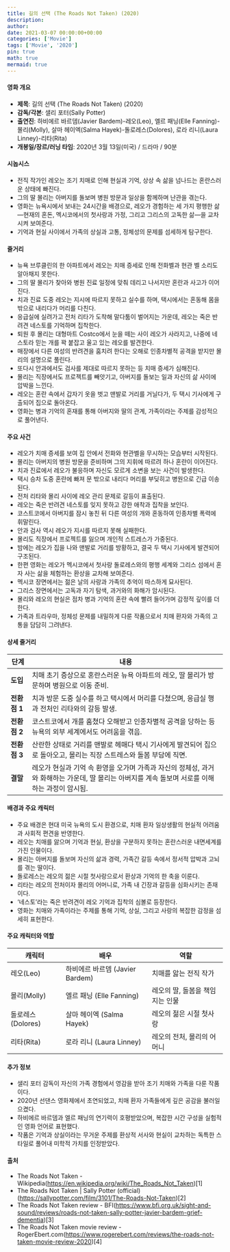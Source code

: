 ```yaml
---
title: 길의 선택 (The Roads Not Taken) (2020)
description: 
author: 
date: 2021-03-07 00:00:00+00:00
categories: ['Movie']
tags: ['Movie', '2020']
pin: true
math: true
mermaid: true
---
```

#### 영화 개요

- **제목**: 길의 선택 (The Roads Not Taken) (2020)  
- **감독/각본**: 샐리 포터(Sally Potter)  
- **출연진**: 하비에르 바르뎀(Javier Bardem)-레오(Leo), 엘르 패닝(Elle Fanning)-몰리(Molly), 살마 헤이엑(Salma Hayek)-돌로레스(Dolores), 로라 리니(Laura Linney)-리타(Rita)  
- **개봉일/장르/러닝 타임**: 2020년 3월 13일(미국) / 드라마 / 90분  

#### 시놉시스

- 전직 작가인 레오는 조기 치매로 인해 현실과 기억, 상상 속 삶을 넘나드는 혼란스러운 상태에 빠진다.  
- 그의 딸 몰리는 아버지를 돌보며 병원 방문과 일상을 함께하며 난관을 겪는다.  
- 영화는 뉴욕시에서 보내는 24시간을 배경으로, 레오가 경험하는 세 가지 평행한 삶—현재의 혼돈, 멕시코에서의 첫사랑과 가정, 그리고 그리스의 고독한 삶—을 교차시켜 보여준다.  
- 기억과 현실 사이에서 가족의 상실과 고통, 정체성의 문제를 섬세하게 탐구한다.  

#### 줄거리

- 뉴욕 브루클린의 한 아파트에서 레오는 치매 증세로 인해 전화벨과 현관 벨 소리도 알아채지 못한다.  
- 그의 딸 몰리가 찾아와 병원 진료 일정에 맞춰 데리고 나서지만 혼란과 사고가 이어진다.  
- 치과 진료 도중 레오는 지시에 따르지 못하고 실수를 하며, 택시에서는 혼동해 몸을 밖으로 내리다가 머리를 다친다.  
- 응급실에 실려가고 전처 리타가 도착해 말다툼이 벌어지는 가운데, 레오는 죽은 반려견 네스토를 기억하며 집착한다.  
- 퇴원 후 몰리는 대형마트 Costco에서 눈을 떼는 사이 레오가 사라지고, 나중에 네스토라 믿는 개를 꽉 붙잡고 울고 있는 레오를 발견한다.  
- 매장에서 다른 여성의 반려견을 훔치려 한다는 오해로 인종차별적 공격을 받지만 몰리의 설명으로 풀린다.  
- 또다시 안과에서도 검사를 제대로 따르지 못하는 등 치매 증세가 심해진다.  
- 몰리는 직장에서도 프로젝트를 빼앗기고, 아버지를 돌보는 일과 자신의 삶 사이에 압박을 느낀다.  
- 레오는 혼란 속에서 갑자기 옷을 벗고 맨발로 거리를 거닐다가, 두 택시 기사에게 구출되어 집으로 돌아온다.  
- 영화는 병과 기억의 혼재를 통해 아버지와 딸의 관계, 가족이라는 주제를 감성적으로 풀어낸다.  

#### 주요 사건

- 레오가 치매 증세를 보여 집 안에서 전화와 현관벨을 무시하는 모습부터 시작된다.  
- 몰리는 아버지의 병원 방문을 준비하며 그의 지휘에 따르려 하나 혼란이 이어진다.  
- 치과 진료에서 레오가 불응하며 자신도 모르게 소변을 보는 사건이 발생한다.  
- 택시 승차 도중 혼란에 빠져 문 밖으로 내리다 머리를 부딪히고 병원으로 긴급 이송된다.  
- 전처 리타와 몰리 사이에 레오 관리 문제로 갈등이 표출된다.  
- 레오는 죽은 반려견 네스토를 잊지 못하고 강한 애착과 집착을 보인다.  
- 코스트코에서 아버지를 잠시 놓친 뒤 다른 여성의 개와 혼동하여 인종차별 폭력에 휘말린다.  
- 안과 검사 역시 레오가 지시를 따르지 못해 실패한다.  
- 몰리도 직장에서 프로젝트를 잃으며 개인적 스트레스가 가중된다.  
- 밤에는 레오가 집을 나와 맨발로 거리를 방황하고, 결국 두 택시 기사에게 발견되어 구조된다.  
- 한편 영화는 레오가 멕시코에서 첫사랑 돌로레스와의 평행 세계와 그리스 섬에서 혼자 사는 삶을 체험하는 환상을 교차해 보여준다.  
- 멕시코 장면에서는 젊은 날의 사랑과 가족의 추억이 따스하게 묘사된다.  
- 그리스 장면에서는 고독과 자기 탐색, 과거와의 화해가 암시된다.  
- 몰리와 레오의 현실은 점차 병과 기억의 혼란 속에 빨려 들어가며 감정적 깊이를 더한다.  
- 가족과 트라우마, 정체성 문제를 내밀하게 다룬 작품으로서 치매 환자와 가족의 고통을 담담히 그려낸다.  

#### 상세 줄거리

| **단계**   | **내용**                                                                                                                              |
|------------|-----------------------------------------------------------------------------------------------------------------------------------------|
| **도입**   | 치매 초기 증상으로 혼란스러운 뉴욕 아파트의 레오, 딸 몰리가 방문하며 병원으로 이동 준비.                                               |
| **전환점 1** | 치과 방문 도중 실수를 하고 택시에서 머리를 다쳤으며, 응급실 행과 전처인 리타와의 갈등 발생.                                              |
| **전환점 2** | 코스트코에서 개를 훔쳤다 오해받고 인종차별적 공격을 당하는 등 뉴욕의 외부 세계에서도 어려움을 겪음.                                      |
| **전환점 3** | 산란한 상태로 거리를 맨발로 헤매다 택시 기사에게 발견되어 집으로 돌아오고, 몰리는 직장 스트레스와 돌봄 부담에 직면.                      |
| **결말**   | 레오가 현실과 기억 속 환영을 오가며 가족과 자신의 정체성, 과거와 화해하는 가운데, 딸 몰리는 아버지를 계속 돌보며 서로를 이해하는 과정이 암시됨. |

#### 배경과 주요 캐릭터

- 주요 배경은 현대 미국 뉴욕의 도시 환경으로, 치매 환자 일상생활의 현실적 어려움과 사회적 편견을 반영한다.  
- 레오는 치매를 앓으며 기억과 현실, 환상을 구분하지 못하는 혼란스러운 내면세계를 가진 인물이다.  
- 몰리는 아버지를 돌보며 자신의 삶과 경력, 가족간 갈등 속에서 정서적 압박과 고뇌를 겪는 딸이다.  
- 돌로레스는 레오의 젊은 시절 첫사랑으로서 환상과 기억의 한 축을 이룬다.  
- 리타는 레오의 전처이자 몰리의 어머니로, 가족 내 긴장과 갈등을 심화시키는 존재이다.  
- ‘네스토’라는 죽은 반려견이 레오 기억과 집착의 심볼로 등장한다.  
- 영화는 치매와 가족이라는 주제를 통해 기억, 상실, 그리고 사랑의 복잡한 감정을 섬세히 표현한다.  

#### 주요 캐릭터와 역할

| **캐릭터** | **배우**           | **역할**                      |
|------------|--------------------|-------------------------------|
| 레오(Leo)  | 하비에르 바르뎀 (Javier Bardem) | 치매를 앓는 전직 작가            |
| 몰리(Molly)| 엘르 패닝 (Elle Fanning)          | 레오의 딸, 돌봄을 책임지는 인물   |
| 돌로레스(Dolores) | 살마 헤이엑 (Salma Hayek)         | 레오의 젊은 시절 첫사랑          |
| 리타(Rita) | 로라 리니 (Laura Linney)          | 레오의 전처, 몰리의 어머니       |

#### 추가 정보

- 샐리 포터 감독이 자신의 가족 경험에서 영감을 받아 조기 치매와 가족을 다룬 작품이다.  
- 2020년 선댄스 영화제에서 초연되었고, 치매 환자 가족들에게 깊은 공감을 불러일으켰다.  
- 하비에르 바르뎀과 엘르 패닝의 연기력이 호평받았으며, 복잡한 시간 구성을 실험적인 영화 언어로 표현했다.  
- 작품은 기억과 상실이라는 무거운 주제를 환상적 서사와 현실이 교차하는 독특한 스타일로 풀어내 미학적 가치를 인정받았다.  

#### 출처

- The Roads Not Taken - Wikipedia(https://en.wikipedia.org/wiki/The_Roads_Not_Taken)[1]  
- The Roads Not Taken | Sally Potter (official) (https://sallypotter.com/film/3101/The-Roads-Not-Taken)[2]  
- The Roads Not Taken review - BFI(https://www.bfi.org.uk/sight-and-sound/reviews/roads-not-taken-sally-potter-javier-bardem-grief-dementia)[3]  
- The Roads Not Taken movie review - RogerEbert.com(https://www.rogerebert.com/reviews/the-roads-not-taken-movie-review-2020)[4]
